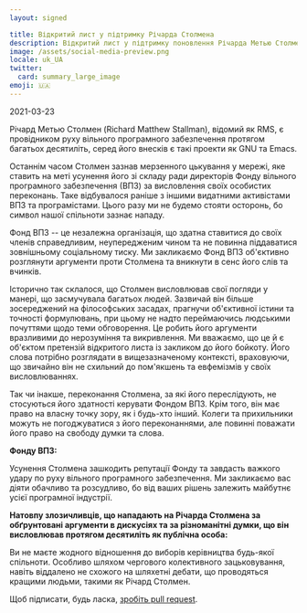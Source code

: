 ```yaml
---
layout: signed

title: Відкритий лист у підтримку Річарда Столмена
description: Відкритий лист у підтримку поновлення Річарда Метью Столмена у Фонді вільного програмного забезпечення
image: /assets/social-media-preview.png
locale: uk_UA
twitter:
  card: summary_large_image
emoji: 🇺🇦
---
```


2021-03-23

Річард Метью Столмен (Richard Matthew Stallman), відомий як RMS,
є провідником руху вільного програмного забезпечення
протягом багатьох десятиліть, серед його внесків є такі проекти як GNU та Emacs.

Останнім часом Столмен зазнав мерзенного цькування у мережі,
яке ставить на меті усунення його зі складу ради директорів
Фонду вільного програмного забезпечення (ВПЗ) за висловлення
своїх особистих переконань.
Таке відбувалося раніше з іншими видатними активістами ВПЗ та програмістами.
Цього разу ми не будемо стояти осторонь,
бо символ нашої спільноти зазнає нападу.

Фонд ВПЗ -- це незалежна організація, що здатна ставитися
до своїх членів справедливим, неупередженим чином
та не повинна піддаватися зовнішньому соціальному тиску.
Ми закликаємо Фонд ВПЗ об'єктивно розглянути аргументи проти Столмена
та вникнути в сенс його слів та вчинків.

Історично так склалося, що Столмен висловлював свої погляди у манері,
що засмучувала багатьох людей.
Зазвичай він більше зосереджений на філософських засадах,
прагнучи об'єктивної істини та точності формулювань, при цьому
не надто переймаючись людськими почуттями щодо теми обговорення.
Це робить його аргументи вразливими до нерозуміння та викривлення.
Ми вважаємо, що це й є об'єктом претензій відкритого листа із закликом до його бойкоту.
Його слова потрібно розглядати в вищезазначеному контексті,
враховуючи, що звичайно він не схильний до пом'якшень та евфемізмів у своїх висловлюваннях.

Так чи інакше, переконання Столмена, за які його переслідують,
не стосуються його здатності керувати Фондом ВПЗ.
Крім того, він має право на власну точку зору, як і будь-хто інший.
Колеги та прихильники можуть не погоджуватися з його переконаннями,
але повинні поважати його право на свободу думки та слова.

**Фонду ВПЗ:**

Усунення Столмена зашкодить репутації Фонду
та завдасть важкого удару по руху вільного програмного забезпечення.
Ми закликаємо вас діяти обачливо та розсудливо, бо від ваших рішень
залежить майбутнє усієї програмної індустрії.

**Натовпу злозичливців, що нападають на Річарда Столмена
за обґрунтовані аргументи в дискусіях
та за різноманітні думки,
що він висловлював протягом десятиліть як публічна особа:**

Ви не маєте жодного відношення до виборів керівництва будь-якої спільноти.
Особливо шляхом чергового колективного зацьковування,
навіть віддалено не схожого на шляхетні дебати,
що проводяться кращими людьми, такими як Річард Столмен.

Щоб підписати, будь ласка, [зробіть pull request](https://github.com/rms-support-letter/rms-support-letter.github.io/pulls).
